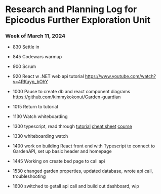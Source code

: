 # Research and Planning Log for Epicodus Further Exploration Unit

### Week of March 11, 2024

* 830 Settle in
* 845 Codewars warmup
* 900 Scrum
* 920 React w .NET web api tutorial https://www.youtube.com/watch?v=4RKuyp_bOhY
* 1000 Pause to create db and react component diagrams
https://github.com/kimmykokonut/Garden-guardian
* 1015 Return to tutorial
* 1130 Watch whiteboarding
* 1300 typescript, read through
[tutorial](https://www.w3schools.com/typescript/typescript_intro.php)
[cheat sheet](https://doabledanny.gumroad.com/l/typescript-cheat-sheet-pdf)
[course](https://www.codecademy.com/learn/learn-typescript)

* 1330 whiteboarding watch
* 1400 work on building React front end with Typescript to connect to GardenAPI, set up basic header and homepage
* 1445 Working on create bed page to call api
* 1530 changed garden properties, updated database, wrote api call, troubleshooting
* 1600 switched to getall api call and build out dashboard, wip